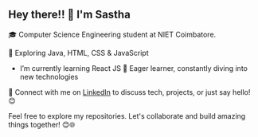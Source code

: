 ## Hey there!! 👋 I'm Sastha 

  
🎓 Computer Science Engineering student at NIET Coimbatore.   
 
🌟 Exploring Java, HTML, CSS & JavaScript  
- I’m currently learning React JS
🚀 Eager learner, constantly diving into new technologies  

🔗 Connect with me on [LinkedIn](https://www.linkedin.com/in/yogasastha) to discuss tech, projects, or just say hello! 😊

Feel free to explore my repositories. Let's collaborate and build amazing things together! 😊🌐
